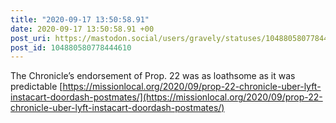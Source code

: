 ```yaml
---
title: "2020-09-17 13:50:58.91"
date: 2020-09-17 13:50:58.91 +00
post_uri: https://mastodon.social/users/gravely/statuses/104880580778444610
post_id: 104880580778444610
---
```

The Chronicle’s endorsement of Prop. 22 was as loathsome as it was predictable [https://missionlocal.org/2020/09/prop-22-chronicle-uber-lyft-instacart-doordash-postmates/](https://missionlocal.org/2020/09/prop-22-chronicle-uber-lyft-instacart-doordash-postmates/)



